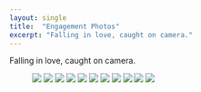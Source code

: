 ```yaml
---
layout: single
title:  "Engagement Photos"
excerpt: "Falling in love, caught on camera."
---
```

Falling in love, caught on camera.
<figure>
	<a href="/assets/images/engagement-church-stairs.jpg"><img src="/assets/images/engagement-church-stairs.jpg"></a>
	<a href="/assets/images/engagement-city-kiss.jpg"><img src="/assets/images/engagement-city-kiss.jpg"></a>
	<a href="/assets/images/engagement-city-look.jpg"><img src="/assets/images/engagement-city-look.jpg"></a>
	<a href="/assets/images/engagement-fountains.jpg"><img src="/assets/images/engagement-fountains.jpg"></a>
	<a href="/assets/images/engagement-kissing-bench.jpg"><img src="/assets/images/engagement-kissing-bench.jpg"></a>
	<a href="/assets/images/engagement-kissing-vines.jpg"><img src="/assets/images/engagement-kissing-vines.jpg"></a>
	<a href="/assets/images/engagement-ring-hug.jpg"><img src="/assets/images/engagement-ring-hug.jpg"></a>
	<a href="/assets/images/engagement-scooting.jpg"><img src="/assets/images/engagement-scooting.jpg"></a>
	<a href="/assets/images/engagement-sitting-relaxing.jpg"><img src="/assets/images/engagement-sitting-relaxing.jpg"></a>
	<a href="/assets/images/engagement-steps-kiss.jpg"><img src="/assets/images/engagement-steps-kiss.jpg"></a>
	<a href="/assets/images/engagement-walking.jpg"><img src="/assets/images/engagement-walking.jpg"></a>
</figure>

